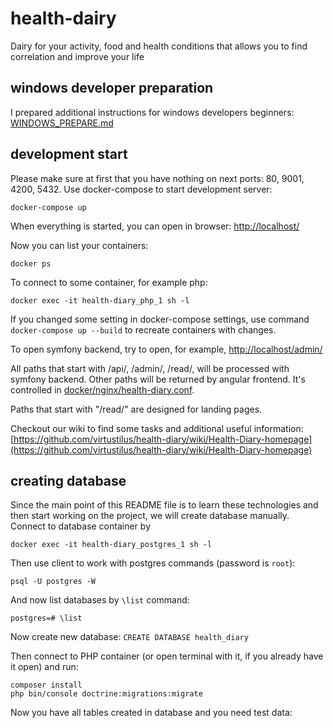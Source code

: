 # health-dairy
Dairy for your activity, food and health conditions that allows you to find correlation and improve your life

## windows developer preparation
I prepared additional instructions for windows developers beginners:
[WINDOWS_PREPARE.md](WINDOWS_PREPARE.md)

## development start
Please make sure at first that you have nothing on next ports: 80, 9001, 4200, 5432.
Use docker-compose to start development server:

    docker-compose up

When everything is started, you can open in browser:
[http://localhost/](http://localhost)

Now you can list your containers:

    docker ps

To connect to some container, for example php:

    docker exec -it health-diary_php_1 sh -l

If you changed some setting in docker-compose settings, use command `docker-compose up --build` to recreate containers with changes.

To open symfony backend, try to open, for example, [http://localhost/admin/](http://localhost/admin/)

All paths that start with /api/, /admin/, /read/, will be processed with symfony backend. 
Other paths will be returned by angular frontend.
It's controlled in [docker/nginx/health-diary.conf](docker/nginx/health-diary.conf).

Paths that start with "/read/" are designed for landing pages.

Checkout our wiki to find some tasks and additional useful information:
[https://github.com/virtustilus/health-diary/wiki/Health-Diary-homepage](https://github.com/virtustilus/health-diary/wiki/Health-Diary-homepage)

## creating database

Since the main point of this README file is to learn these technologies and then start working on the project, we will create database manually.
Connect to database container by 

    docker exec -it health-diary_postgres_1 sh -l

Then use client to work with postgres commands (password is `root`):

    psql -U postgres -W

And now list databases by `\list` command:

    postgres=# \list

Now create new database: `CREATE DATABASE health_diary`

Then connect to PHP container (or open terminal with it, if you already have it open) and run:

    composer install
    php bin/console doctrine:migrations:migrate

Now you have all tables created in database and you need test data:

    
